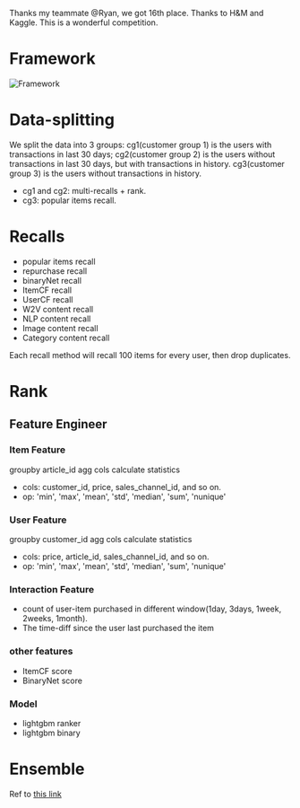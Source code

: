 Thanks my teammate @Ryan, we got 16th place.
Thanks to H&M and Kaggle. This is a wonderful competition.

# Framework
![Framework](https://tva1.sinaimg.cn/large/e6c9d24ely1h23j5ugbfnj21fn0u0wid.jpg)

# Data-splitting
We split the data into 3 groups: 
cg1(customer group 1) is the users with transactions in last 30 days; 
cg2(customer group 2) is the users without transactions in last 30 days, 
but with transactions in history. 
cg3(customer group 3) is the users without transactions in history. 

- cg1 and cg2: multi-recalls + rank.
- cg3: popular items recall.

# Recalls
- popular items recall
- repurchase recall
- binaryNet recall
- ItemCF recall
- UserCF recall
- W2V content recall
- NLP content recall
- Image content recall
- Category content recall

Each recall method will recall 100 items for every user,
then drop duplicates.

# Rank

## Feature Engineer
### Item Feature
groupby article_id agg cols calculate statistics
- cols: customer_id, price, sales_channel_id, and so on.
- op: 'min', 'max', 'mean', 'std', 'median', 'sum', 'nunique'

### User Feature
groupby customer_id agg cols calculate statistics
- cols: price, article_id, sales_channel_id, and so on.
- op: 'min', 'max', 'mean', 'std', 'median', 'sum', 'nunique'

### Interaction Feature
- count of user-item purchased in different window(1day, 3days, 1week, 2weeks, 1month).
- The time-diff since the user last purchased the item

### other features
- ItemCF score
- BinaryNet score

### Model
- lightgbm ranker
- lightgbm binary

# Ensemble
Ref to [this link](https://www.kaggle.com/code/tarique7/lb-0-0240-h-m-ensemble-magic-multi-blend)
